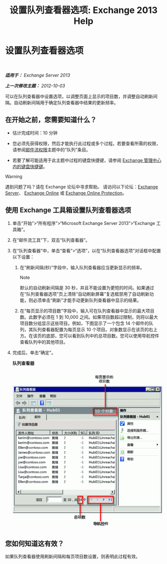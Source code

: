 ﻿---
title: '设置队列查看器选项: Exchange 2013 Help'
TOCTitle: 设置队列查看器选项
ms:assetid: 03a9134c-0714-4c13-b286-92bccc7ec05e
ms:mtpsurl: https://technet.microsoft.com/zh-cn/library/Aa995934(v=EXCHG.150)
ms:contentKeyID: 50489847
ms.date: 01/11/2018
mtps_version: v=EXCHG.150
ms.translationtype: HT
---

# 设置队列查看器选项

 

_**适用于：** Exchange Server 2013_

_**上一次修改主题：** 2012-10-03_

可以在队列查看器中设置选项，以调整页面上显示的项目数，并调整自动刷新间隔。自动刷新间隔用于确定队列查看器中结果的更新频率。

## 在开始之前，您需要知道什么？

  - 估计完成时间：10 分钟

  - 您必须先获得权限，然后才能执行此过程或多个过程。若要查看所需的权限，请参阅[邮件流权限](mail-flow-permissions-exchange-2013-help.md)主题中的“队列”条目。

  - 若要了解可能适用于此主题中过程的键盘快捷键，请参阅 [Exchange 管理中心内的键盘快捷键](keyboard-shortcuts-in-the-exchange-admin-center-exchange-online-protection-help.md)。

> [!warning]
> 遇到问题了吗？请在 Exchange 论坛中寻求帮助。 请访问以下论坛：<a href="https://go.microsoft.com/fwlink/p/?linkid=60612">Exchange Server</a>、 <a href="https://go.microsoft.com/fwlink/p/?linkid=267542">Exchange Online</a> 或 <a href="https://go.microsoft.com/fwlink/p/?linkid=285351">Exchange Online Protection</a>。


## 使用 Exchange 工具箱设置队列查看器选项

1.  单击“开始”\>“所有程序”\>“Microsoft Exchange Server 2013”\>“Exchange 工具箱”。

2.  在“邮件流工具”下，双击“队列查看器”。

3.  在“队列查看器”中，单击“查看”\>“选项”，以在“队列查看器选项”对话框中配置以下设置：
    
    1.  在“刷新间隔(秒)”字段中，输入队列查看器应当更新显示的频率。
        
        > [!NOTE]
        > 默认的自动刷新间隔是 30 秒，并且不能设置为更短的时间。如果通过在“队列查看器选项”页上清除“自动刷新屏幕”复选框禁用了自动刷新功能，则必须单击“刷新”才能手动更新队列查看器中显示的结果。
    
    2.  在“每页显示的项目数”字段中，输入可在队列查看器中显示的最大项目数。此数字必须在 1 到 10,000 之间。如果项目数超过限制，则将以最大项目数分组显示这些项目。例如，下图显示了一个包含 14 个邮件的队列，其队列查看器配置为每页显示 10 个项目。对象数显示在该页的右上方。在该页的底部，您可以看到队列中的总项目数。您可以使用导航控件查看队列中的其他项目。

4.  完成后，单击“确定”。
    
    **队列查看器**
    
    ![项目超过项目限制的队列查看器](images/Aa995934.e82196e6-002a-4e9e-823d-b244b0bd25e2(EXCHG.150).gif "项目超过项目限制的队列查看器")  

## 您如何知道这有效？

如果队列查看器使用刷新间隔和每页项目数设置，则表明此过程有效。

